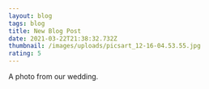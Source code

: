 ```yaml
---
layout: blog
tags: blog
title: New Blog Post
date: 2021-03-22T21:38:32.732Z
thumbnail: /images/uploads/picsart_12-16-04.53.55.jpg
rating: 5
---
```

A photo from our wedding.